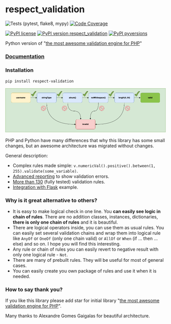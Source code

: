 # respect_validation
![Tests (pytest, flake8, mypy)](https://github.com/gurkin33/respect_validation/actions/workflows/tests.yml/badge.svg)
[![Code Coverage](https://img.shields.io/codecov/c/github/gurkin33/respect_validation?style=flat-square)](https://codecov.io/gh/gurkin33/respect_validation)

[![PyPI license](https://img.shields.io/pypi/l/respect-validation.svg?style=flat-square)](https://pypi.python.org/pypi/respect-validation/)
[![PyPI version respect_validation](https://img.shields.io/pypi/v/respect-validation.svg?style=flat-square)](https://pypi.org/project/respect-validation/)
[![PyPI pyversions](https://img.shields.io/pypi/pyversions/respect-validation.svg?style=flat-square)](https://pypi.python.org/pypi/respect-validation/)

Python version of "[the most awesome validation engine for PHP](https://github.com/Respect/Validation)"

### [Documentation](https://gurkin33.github.io/respect_validation/)

### Installation

```bash
pip install respect-validation
```

<p align="center">
  <img src="docs/logo_schema_slim.png" />
</p>

PHP and Python have many differences that why this library has some small changes, but an awesome architecture was migrated without changes.

General description:

- Complex rules made simple: `v.numericVal().positive().between(1, 255).validate(some_variable)`.
- [Advanced reporting](https://gurkin33.github.io/respect_validation/feature-guide/#getting-all-messages-as-a-dict/) to show validation errors.
- [More than 130](https://gurkin33.github.io/respect_validation/list-of-rules/) (fully tested) validation rules.
- [Integration with Flask](https://gurkin33.github.io/respect_validation/flask%20integration/2_simple_flask/) example.

### Why is it great alternative to others?

- It is easy to make logical check in one line. You __can easily see logic
in chain of rules__. There are no addition classes, instances,
dictionaries, __there is only one chain of rules__ and it is
beautiful.
- There are logical operators inside, you can use them as usual rules.
You can easily set several validation chains and wrap them into
logical rule like `AnyOf` or `OneOf` (only one chain valid) or
`AllOf` or `When` (if ... then ... else) and so on. I hope you will
find this interesting.
- Any rule or chain of rules you can easily revert to negative result
with only one logical rule - `Not`.
- There are many of prebuilt rules. They will be useful for most of
general cases.
- You can easily create you own package of rules and use it when it is
needed.

### How to say thank you?

If you like this library please add star for initial library
"[the most awesome validation engine for PHP](https://github.com/Respect/Validation)".

Many thanks to Alexandre Gomes Gaigalas for beautiful architecture.
